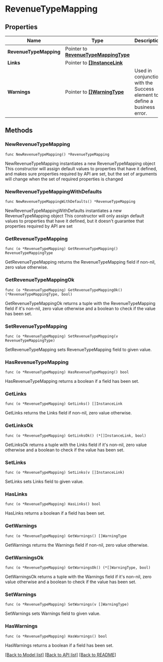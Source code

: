 # RevenueTypeMapping

## Properties

Name | Type | Description | Notes
------------ | ------------- | ------------- | -------------
**RevenueTypeMapping** | Pointer to [**RevenueTypeMappingType**](RevenueTypeMappingType.md) |  | [optional] 
**Links** | Pointer to [**[]InstanceLink**](InstanceLink.md) |  | [optional] 
**Warnings** | Pointer to [**[]WarningType**](WarningType.md) | Used in conjunction with the Success element to define a business error. | [optional] 

## Methods

### NewRevenueTypeMapping

`func NewRevenueTypeMapping() *RevenueTypeMapping`

NewRevenueTypeMapping instantiates a new RevenueTypeMapping object
This constructor will assign default values to properties that have it defined,
and makes sure properties required by API are set, but the set of arguments
will change when the set of required properties is changed

### NewRevenueTypeMappingWithDefaults

`func NewRevenueTypeMappingWithDefaults() *RevenueTypeMapping`

NewRevenueTypeMappingWithDefaults instantiates a new RevenueTypeMapping object
This constructor will only assign default values to properties that have it defined,
but it doesn't guarantee that properties required by API are set

### GetRevenueTypeMapping

`func (o *RevenueTypeMapping) GetRevenueTypeMapping() RevenueTypeMappingType`

GetRevenueTypeMapping returns the RevenueTypeMapping field if non-nil, zero value otherwise.

### GetRevenueTypeMappingOk

`func (o *RevenueTypeMapping) GetRevenueTypeMappingOk() (*RevenueTypeMappingType, bool)`

GetRevenueTypeMappingOk returns a tuple with the RevenueTypeMapping field if it's non-nil, zero value otherwise
and a boolean to check if the value has been set.

### SetRevenueTypeMapping

`func (o *RevenueTypeMapping) SetRevenueTypeMapping(v RevenueTypeMappingType)`

SetRevenueTypeMapping sets RevenueTypeMapping field to given value.

### HasRevenueTypeMapping

`func (o *RevenueTypeMapping) HasRevenueTypeMapping() bool`

HasRevenueTypeMapping returns a boolean if a field has been set.

### GetLinks

`func (o *RevenueTypeMapping) GetLinks() []InstanceLink`

GetLinks returns the Links field if non-nil, zero value otherwise.

### GetLinksOk

`func (o *RevenueTypeMapping) GetLinksOk() (*[]InstanceLink, bool)`

GetLinksOk returns a tuple with the Links field if it's non-nil, zero value otherwise
and a boolean to check if the value has been set.

### SetLinks

`func (o *RevenueTypeMapping) SetLinks(v []InstanceLink)`

SetLinks sets Links field to given value.

### HasLinks

`func (o *RevenueTypeMapping) HasLinks() bool`

HasLinks returns a boolean if a field has been set.

### GetWarnings

`func (o *RevenueTypeMapping) GetWarnings() []WarningType`

GetWarnings returns the Warnings field if non-nil, zero value otherwise.

### GetWarningsOk

`func (o *RevenueTypeMapping) GetWarningsOk() (*[]WarningType, bool)`

GetWarningsOk returns a tuple with the Warnings field if it's non-nil, zero value otherwise
and a boolean to check if the value has been set.

### SetWarnings

`func (o *RevenueTypeMapping) SetWarnings(v []WarningType)`

SetWarnings sets Warnings field to given value.

### HasWarnings

`func (o *RevenueTypeMapping) HasWarnings() bool`

HasWarnings returns a boolean if a field has been set.


[[Back to Model list]](../README.md#documentation-for-models) [[Back to API list]](../README.md#documentation-for-api-endpoints) [[Back to README]](../README.md)



